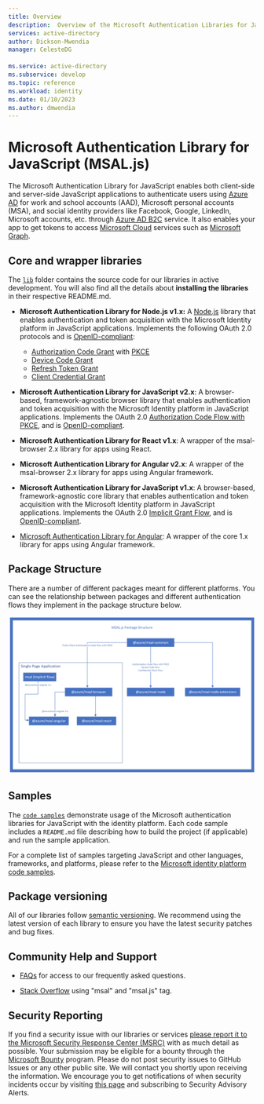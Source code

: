 ```yaml
---
title: Overview
description:  Overview of the Microsoft Authentication Libraries for JavaScript
services: active-directory
author: Dickson-Mwendia
manager: CelesteDG

ms.service: active-directory
ms.subservice: develop
ms.topic: reference
ms.workload: identity
ms.date: 01/10/2023
ms.author: dmwendia
---
```

# Microsoft Authentication Library for JavaScript (MSAL.js)

The Microsoft Authentication Library for JavaScript enables both client-side and server-side JavaScript applications to authenticate users using [Azure AD](https://learn.microsoft.com/azure/active-directory/develop/v2-overview) for work and school accounts (AAD), Microsoft personal accounts (MSA), and social identity providers like Facebook, Google, LinkedIn, Microsoft accounts, etc. through [Azure AD B2C](https://learn.microsoft.com/azure/active-directory-b2c/active-directory-b2c-overview#identity-providers) service. It also enables your app to get tokens to access [Microsoft Cloud](https://www.microsoft.com/enterprise) services such as [Microsoft Graph](https://graph.microsoft.io).


## Core and wrapper libraries

The [`lib`](https://github.com/AzureAD/microsoft-authentication-library-for-js/tree/dev/lib) folder contains the source code for our libraries in active development. You will also find all the details about **installing the libraries** in their respective README.md.

- **Microsoft Authentication Library for Node.js v1.x:** A [Node.js](https://nodejs.org/en/) library that enables authentication and token acquisition with the Microsoft Identity platform in JavaScript applications. Implements the following OAuth 2.0 protocols and is [OpenID-compliant](https://docs.microsoft.com/azure/active-directory/develop/v2-protocols-oidc):
  - [Authorization Code Grant](https://oauth.net/2/grant-types/authorization-code/) with [PKCE](https://oauth.net/2/pkce/)
  - [Device Code Grant](https://oauth.net/2/grant-types/device-code/)
  - [Refresh Token Grant](https://oauth.net/2/grant-types/refresh-token/)
  - [Client Credential Grant](https://oauth.net/2/grant-types/client-credentials/)

- **Microsoft Authentication Library for JavaScript v2.x**: A browser-based, framework-agnostic browser library that enables authentication and token acquisition with the Microsoft Identity platform in JavaScript applications. Implements the OAuth 2.0 [Authorization Code Flow with PKCE](https://docs.microsoft.com/azure/active-directory/develop/v2-oauth2-auth-code-flow), and is [OpenID-compliant](https://docs.microsoft.com/azure/active-directory/develop/v2-protocols-oidc).

- **Microsoft Authentication Library for React v1.x**: A wrapper of the msal-browser 2.x library for apps using React.

- **Microsoft Authentication Library for Angular v2.x**: A wrapper of the msal-browser 2.x library for apps using Angular framework.

- **Microsoft Authentication Library for JavaScript v1.x**: A browser-based, framework-agnostic core library that enables authentication and token acquisition with the Microsoft Identity platform in JavaScript applications. Implements the OAuth 2.0 [Implicit Grant Flow](./azure/active-directory/develop/v2-oauth2-implicit-grant-flow), and is [OpenID-compliant](/../../azure/active-directory/develop/v2-protocols-oidc).

- [Microsoft Authentication Library for Angular](https://github.com/AzureAD/microsoft-authentication-library-for-js/tree/msal-angular-v1/lib/msal-angular): A wrapper of the core 1.x library for apps using Angular framework.

## Package Structure

There are a number of different packages meant for different platforms. You can see the relationship between packages and different authentication flows they implement in the package structure below.

![Package Structure](PackageStructure.png)

## Samples

The [`code samples`](https://github.com/AzureAD/microsoft-authentication-library-for-js/tree/dev/samples) demonstrate usage of the Microsoft authentication libraries for JavaScript with the identity platform. Each code sample includes a `README.md` file describing how to build the project (if applicable) and run the sample application. 

For a complete list of samples targeting JavaScript and other languages, frameworks, and platforms, please refer to the [Microsoft identity platform code samples](../azure/active-directory/develop/sample-v2-code).


## Package versioning

All of our libraries follow [semantic versioning](https://semver.org). We recommend using the latest version of each library to ensure you have the latest security patches and bug fixes.

## Community Help and Support

- [FAQs](https://github.com/AzureAD/microsoft-authentication-library-for-js/wiki/FAQs) for access to our frequently asked questions.

- [Stack Overflow](http://stackoverflow.com/questions/tagged/msal) using "msal" and "msal.js" tag.


## Security Reporting

If you find a security issue with our libraries or services [please report it to the Microsoft Security Response Center (MSRC)](https://aka.ms/report-security-issue) with as much detail as possible. Your submission may be eligible for a bounty through the [Microsoft Bounty](http://aka.ms/bugbounty) program. Please do not post security issues to GitHub Issues or any other public site. We will contact you shortly upon receiving the information. We encourage you to get notifications of when security incidents occur by visiting [this page](https://www.microsoft.com/msrc/technical-security-notifications) and subscribing to Security Advisory Alerts.